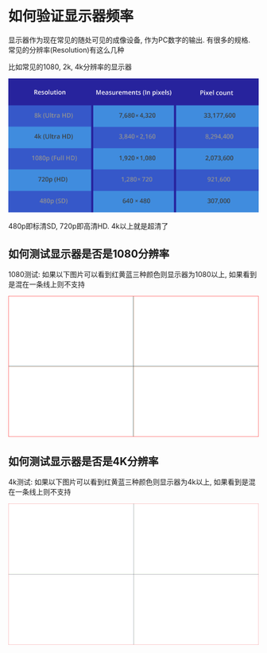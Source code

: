 # 如何验证显示器频率
显示器作为现在常见的随处可见的成像设备, 作为PC数字的输出. 有很多的规格. 常见的分辨率(Resolution)有这么几种

比如常见的1080, 2k, 4k分辨率的显示器

![](../images/check-4k/video-resolution-measurements-pixels.png)

480p即标清SD, 720p即高清HD. 4k以上就是超清了

## 如何测试显示器是否是1080分辨率

1080测试: 如果以下图片可以看到红黄蓝三种颜色则显示器为1080以上, 如果看到是混在一条线上则不支持

![](../images/check-4k/1920X1080-check.png)

## 如何测试显示器是否是4K分辨率

4k测试: 如果以下图片可以看到红黄蓝三种颜色则显示器为4k以上, 如果看到是混在一条线上则不支持

![](../images/check-4k/3840X2160-check.png)




